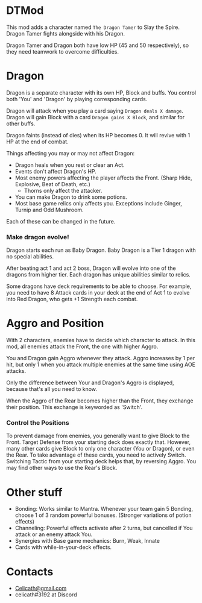 
# DTMod
This mod adds a character named `The Dragon Tamer` to Slay the Spire. Dragon Tamer fights alongside with his Dragon.

Dragon Tamer and Dragon both have low HP (45 and 50 respectively), so they need teamwork to overcome difficulties.

# Dragon
Dragon is a separate character with its own HP, Block and buffs. You control both 'You' and 'Dragon' by playing corresponding cards.

Dragon will attack when you play a card saying `Dragon deals X damage`. Dragon will gain Block with a card `Dragon gains X Block`, and similar for other buffs.

Dragon faints (instead of dies) when its HP becomes 0. It will revive with 1 HP at the end of combat.

Things affecting you may or may not affect Dragon: 
- Dragon heals when you rest or clear an Act.
- Events don't affect Dragon's HP.
- Most enemy powers affecting the player affects the Front. (Sharp Hide, Explosive, Beat of Death, etc.)
  - Thorns only affect the attacker.
- You can make Dragon to drink some potions.
- Most base game relics only affects you. Exceptions include Ginger, Turnip and Odd Mushroom.

Each of these can be changed in the future.


### Make dragon evolve!
Dragon starts each run as Baby Dragon. Baby Dragon is a Tier 1 dragon with no special abilities.

After beating act 1 and act 2 boss, Dragon will evolve into one of the dragons from higher tier. Each dragon has unique abilities similar to relics.

Some dragons have deck requirements to be able to choose. For example, you need to have 8 Attack cards in your deck at the end of Act 1 to evolve into Red Dragon, who gets +1 Strength each combat.


# Aggro and Position
With 2 characters, enemies have to decide which character to attack.
In this mod, all enemies attack the Front, the one with higher Aggro.

You and Dragon gain Aggro whenever they attack. Aggro increases by 1 per hit, but only 1 when you attack multiple enemies at the same time using AOE attacks.

Only the difference between Your and Dragon's Aggro is displayed, because that's all you need to know.

When the Aggro of the Rear becomes higher than the Front, they exchange their position. This exchange is keyworded as 'Switch'.

### Control the Positions
To prevent damage from enemies, you generally want to give Block to the Front. Target Defense from your starting deck does exactly that.
However, many other cards give Block to only one character (You or Dragon), or even the Rear.
To take advantage of these cards, you need to actively Switch. Switching Tactic from your starting deck helps that, by reversing Aggro.
You may find other ways to use the Rear's Block.

# Other stuff
* Bonding: Works similar to Mantra. Whenever your team gain 5 Bonding, choose 1 of 3 random powerful bonuses. (Stronger variations of potion effects)
* Channeling: Powerful effects activate after 2 turns, but cancelled if You attack or an enemy attack You.
* Synergies with Base game mechanics: Burn, Weak, Innate
* Cards with while-in-your-deck effects.

# Contacts

* Celicath@gmail.com
* celicath#3192 at Discord
